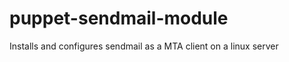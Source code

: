 puppet-sendmail-module
======================

Installs and configures sendmail as a MTA client on a linux server
